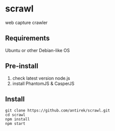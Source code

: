 scrawl
======
web capture crawler

Requirements
------------

Ubuntu or other Debian-like OS


Pre-install
-----------


1. check latest version node.js
2. install PhantomJS & CasperJS

Install
-------

    git clone https://github.com/antirek/scrawl.git
    cd scrawl
    npm install
    npm start




